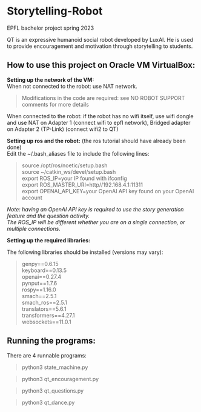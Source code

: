 # Storytelling-Robot
EPFL bachelor project spring 2023

QT is an expressive humanoid social robot developed by LuxAI. He is used to provide encouragement and motivation through storytelling to students. 

## How to use this project on Oracle VM VirtualBox: 

**Setting up the network of the VM:**  
When not connected to the robot: use NAT network. 
>Modifications in the code are required: see NO ROBOT SUPPORT comments for more details 

When connected to the robot: if the robot has no wifi itself, use wifi dongle and use NAT on Adapter 1 (connect wifi to epfl network), Bridged adapter on Adapter 2 (TP-Link) (connect wifi2 to QT)

**Setting up ros and the robot:** (the ros tutorial should have already been done)  
Edit the ~/.bash_aliases file to include the following lines: 

>source /opt/ros/noetic/setup.bash  
source ~/catkin_ws/devel/setup.bash  
export ROS_IP=your IP found with ifconfig  
export ROS_MASTER_URI=http//192.168.4.1:11311  
export OPENAI_API_KEY=your OpenAI API key found on your OpenAI account  

*Note: having an OpenAI API key is required to use the story generation feature and the question activity.  
The ROS_IP will be different whether you are on a single connection, or multiple connections.*

**Setting up the required libraries:**  

The following libraries should be installed (versions may vary): 
>genpy==0.6.15  
keyboard==0.13.5  
openai==0.27.4  
pynput==1.7.6  
rospy==1.16.0  
smach==2.5.1  
smach_ros==2.5.1  
translators==5.6.1  
transformers==4.27.1   
websockets==11.0.1  

## Running the programs:  
There are 4 runnable programs: 
>python3 state_machine.py  

>python3 qt_encouragement.py  

>python3 qt_questions.py

>python3 qt_dance.py



